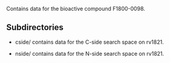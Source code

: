 Contains data for the bioactive compound F1800-0098.

## Subdirectories

- cside/ contains data for the C-side search space on rv1821.

- nside/ contains data for the N-side search space on rv1821.

